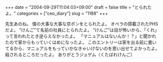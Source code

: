 +++
date = "2004-09-29T11:04:03+09:00"
draft = false
title = "とられたよ。"
categories = ["ceo_diary"]
slug = "1188"
+++

先生あのね。
僕の大事な大事な京ポンをとられたよ。
オペラの搭載されたPHSだよ。
”けんご”て名前の社員にとられたよ。
”けんご”は目が怖いから、「くれ」って言われたとき逆らえなかったよ。
「マニュアルはないんか！？」と聞かれたので家からもっていくはめになったよ。
このエントリーは家を出る前に書いてるから、マニュアルをもっていかなきゃいけないのを思い出せてよかったよ。殺されるところだったよ。
ありがとうジュゲム（くたばれけんご）
